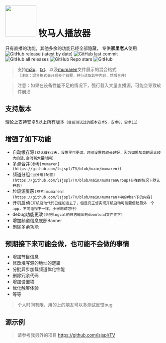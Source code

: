 
 # <img src="https://github.com/lsjspl/MumarenPlayer/assets/2315298/84bf4fc0-4aa6-492f-97e9-fbe30c786ae6" style="width: 100px;"/>  牧马人播放器            

只有直播的功能，其他多余的功能已经全部隐藏， 专供**家里老人**使用                     
![GitHub release (latest by date)](https://img.shields.io/github/v/release/lsjspl/MumarenPlayer?style=for-the-badge)
![GitHub last commit](https://img.shields.io/github/last-commit/lsjspl/MumarenPlayer?style=for-the-badge)
![GitHub all releases](https://img.shields.io/github/downloads/lsjspl/MumarenPlayer/total?style=for-the-badge)
![GitHub Repo stars](https://img.shields.io/github/stars/lsjspl/MumarenPlayer?style=for-the-badge)
![GitHub](https://img.shields.io/github/license/lsjspl/MumarenPlayer?style=for-the-badge)

>支持[m3u](https://github.com/lsjspl/TV/blob/main/ipv6.m3u)、[txt](https://github.com/lsjspl/TV/blob/main/LIVE.txt)、以及[mumaren](https://github.com/lsjspl/TV/blob/main/mumaren)文件展示的混合格式      
 `（注意：混合格式会开启多个线程，并行读取其中内容，然后合并）`

> 注意：如果在设备性能不足的情况下，强行载入大量直播源，可能会导致软件崩溃

## 支持版本

理论上支持安卓5以上所有版本`（目前测试过的版本安卓5，安卓8，安卓11）`

## 增强了如下功能

- 自动缓存源`(默认缓存3天，设置里可更改，时间设置的越长越好，因为如果加载的源比较大的话,会消耗大量时间)`
- 多源合并`(参考[mumaren](https://github.com/lsjspl/TV/blob/main/mumaren))`
- 频道分组`(当分组[配置](https://github.com/lsjspl/TV/blob/main/mumarenGroup)存在的情况下默认开启)`
- 垃圾源屏蔽`(参考[mumaren](https://github.com/lsjspl/TV/blob/main/mumaren)中的#ban下的内容)`
- 开机启动`(开机启动代码已经加进去了，但是真正想实现开机启动可能要借助另外一个app，不同电视不一样，小米测试可行)`
- debug功能更改`(会把logcat的日志输出到download文件夹下)`
- 增加频道信息底部Banner
- 删除多余功能



## 预期接下来可能会做，也可能不会做的事情

- 增加节目信息
- 修改填写源的地址的逻辑
- 分批异步加载频道优化性能
- 删除冗余代码
- 增加设置项
- 优化触屏体验
- 等等


>个人时间有限，用的上的朋友可以多测试反馈bug


## 源示例

> 请参考我另外的项目
https://github.com/lsjspl/TV

